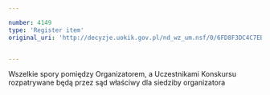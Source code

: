 ```yaml
---

number: 4149
type: 'Register item'
original_uri: 'http://decyzje.uokik.gov.pl/nd_wz_um.nsf/0/6FD8F3DC4C7EB45FC1257ADB00399ACE?OpenDocument'


---
```


Wszelkie spory pomiędzy Organizatorem, a Uczestnikami Konskursu rozpatrywane będą przez sąd właściwy dla siedziby organizatora

